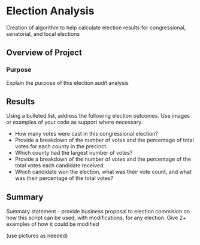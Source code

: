 # Election Analysis
Creation of algorithm to help calculate election results for congressional, senatorial, and local elections 

## Overview of Project

### Purpose
Explain the purpose of this election audit analysis

## Results
Using a bulleted list, address the following election outcomes. Use images or examples of your code as support where necessary.

* How many votes were cast in this congressional election?
* Provide a breakdown of the number of votes and the percentage of total votes for each county in the precinct.
* Which county had the largest number of votes?
* Provide a breakdown of the number of votes and the percentage of the total votes each candidate received.
* Which candidate won the election, what was their vote count, and what was their percentage of the total votes?

## Summary
Summary statement - provide business proposal to election commision on how this script can be used, with modifications, for any election. Give 2+ examples of how it could be modified

(use pictures as needed)